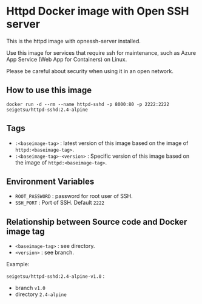 # Httpd Docker image with Open SSH server

This is the httpd image with opnessh-server installed.

Use this image for services that require ssh for maintenance, such as Azure App Service (Web App for Containers) on Linux.

Please be careful about security when using it in an open network.

## How to use this image

```
docker run -d --rm --name httpd-sshd -p 8000:80 -p 2222:2222 seigetsu/httpd-sshd:2.4-alpine
```

## Tags

- `:<baseimage-tag>` : latest version of this image based on the image of `httpd:<baseimage-tag>`.
- `:<baseimage-tag>-<version>` : Specific version of this image based on the image of `httpd:<baseimage-tag>`.

## Environment Variables

- `ROOT_PASSWORD` : password for root user of SSH.
- `SSH_PORT` : Port of SSH. Default `2222`

## Relationship between Source code and Docker image tag

- `<baseimage-tag>` : see directory.
- `<version>` : see branch.

Example:

`seigetsu/httpd-sshd:2.4-alpine-v1.0` :

- branch `v1.0`
- directory `2.4-alpine`
